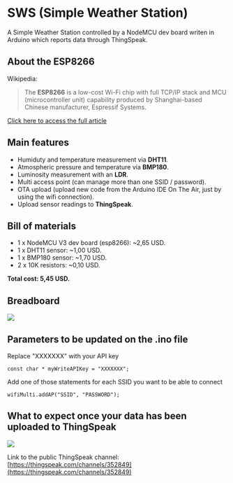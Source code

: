# SWS (Simple Weather Station)
A Simple Weather Station controlled by a NodeMCU dev board writen in Arduino which reports data through ThingSpeak.

## About the ESP8266
Wikipedia:

> The **ESP8266** is a low-cost Wi-Fi chip with full TCP/IP stack and MCU (microcontroller unit) capability produced by Shanghai-based Chinese manufacturer, Espressif Systems.

[Click here to access the full article](https://en.wikipedia.org/wiki/ESP8266)

## Main features
- Humiduty and temperature measurement via **DHT11**.
- Atmospheric pressure and temperature via **BMP180**.
- Luminosity measurement with an **LDR**.
- Multi access point (can manage more than one SSID / password).
- OTA upload (upload new code from the Arduino IDE On The Air, just by using the wifi connection).
- Upload sensor readings to **ThingSpeak**.

## Bill of materials
- 1 x NodeMCU V3 dev board (esp8266): ~2,65 USD.
- 1 x DHT11 sensor: ~1,00 USD.
- 1 x BMP180 sensor: ~1,70 USD.
- 2 x 10K resistors: ~0,10 USD.

**Total cost: 5,45 USD.**

## Breadboard

![](https://user-images.githubusercontent.com/22028245/32241498-9380a54c-be70-11e7-8e7f-1704b6ba1354.png)

## Parameters to be updated on the .ino file

Replace "XXXXXXX" with your API key

    const char * myWriteAPIKey = "XXXXXXX";
    
Add one of those statements for each SSID you want to be able to connect

	wifiMulti.addAP("SSID", "PASSWORD");

## What to expect once your data has been uploaded to ThingSpeak

![](https://user-images.githubusercontent.com/22028245/32220371-c7f884d2-be31-11e7-877d-fc83b24b0472.png)

Link to the public ThingSpeak channel: [https://thingspeak.com/channels/352849](https://thingspeak.com/channels/352849)
